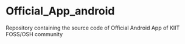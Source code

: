 # Official_App_android

Repository containing the source code of Official Android App of KIIT FOSS/OSH community
